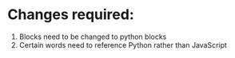 # Changes required:

1) Blocks need to be changed to python blocks
2) Certain words need to reference Python rather than JavaScript
